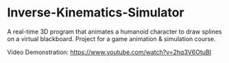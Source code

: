 # Inverse-Kinematics-Simulator

A real-time 3D program that animates a humanoid character to draw splines on a virtual blackboard. Project for a game animation & simulation course.

Video Demonstration: https://www.youtube.com/watch?v=2hq3V6OtuBI
